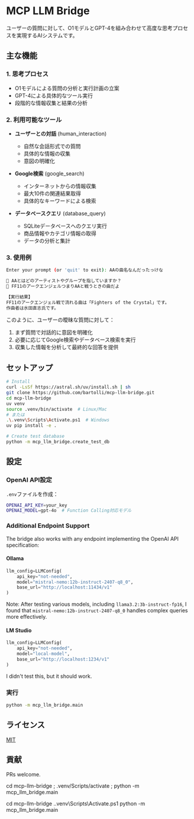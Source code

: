 # MCP LLM Bridge

ユーザーの質問に対して、O1モデルとGPT-4を組み合わせて高度な思考プロセスを実現するAIシステムです。

## 主な機能

### 1. 思考プロセス
- O1モデルによる質問の分析と実行計画の立案
- GPT-4による具体的なツール実行
- 段階的な情報収集と結果の分析

### 2. 利用可能なツール
- **ユーザーとの対話** (human_interaction)
  - 自然な会話形式での質問
  - 具体的な情報の収集
  - 意図の明確化

- **Google検索** (google_search)
  - インターネットからの情報収集
  - 最大10件の関連結果取得
  - 具体的なキーワードによる検索

- **データベースクエリ** (database_query)
  - SQLiteデータベースへのクエリ実行
  - 商品情報やカテゴリ情報の取得
  - データの分析と集計

### 3. 使用例

```bash
Enter your prompt (or 'quit' to exit): AAの曲名なんだったっけな

🤖 AAとはどのアーティストやグループを指していますか？
👤 FF11のアークエンジェルつまりAAと戦うときの曲だよ

【実行結果】
FF11のアークエンジェル戦で流れる曲は「Fighters of the Crystal」です。
作曲者は水田直志氏です。
```

このように、ユーザーの曖昧な質問に対して：
1. まず質問で対話的に意図を明確化
2. 必要に応じてGoogle検索やデータベース検索を実行
3. 収集した情報を分析して最終的な回答を提供

## セットアップ

```bash
# Install
curl -LsSf https://astral.sh/uv/install.sh | sh
git clone https://github.com/bartolli/mcp-llm-bridge.git
cd mcp-llm-bridge
uv venv
source .venv/bin/activate  # Linux/Mac
# または
.\.venv\Scripts\Activate.ps1  # Windows
uv pip install -e .

# Create test database
python -m mcp_llm_bridge.create_test_db
```

## 設定

### OpenAI API設定

`.env`ファイルを作成：

```bash
OPENAI_API_KEY=your_key
OPENAI_MODEL=gpt-4o  # Function Calling対応モデル
```

### Additional Endpoint Support

The bridge also works with any endpoint implementing the OpenAI API specification:

#### Ollama

```python
llm_config=LLMConfig(
    api_key="not-needed",
    model="mistral-nemo:12b-instruct-2407-q8_0",
    base_url="http://localhost:11434/v1"
)
```

Note: After testing various models, including `llama3.2:3b-instruct-fp16`, I found that `mistral-nemo:12b-instruct-2407-q8_0` handles complex queries more effectively.

#### LM Studio

```python
llm_config=LLMConfig(
    api_key="not-needed",
    model="local-model",
    base_url="http://localhost:1234/v1"
)
```

I didn't test this, but it should work.

### 実行

```bash
python -m mcp_llm_bridge.main
```

## ライセンス

[MIT](LICENSE.md)

## 貢献

PRs welcome.

cd mcp-llm-bridge ; .venv/Scripts/activate ; python -m mcp_llm_bridge.main


cd mcp-llm-bridge
.\.venv\Scripts\Activate.ps1
python -m mcp_llm_bridge.main